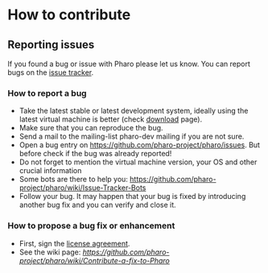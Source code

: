 # How to contribute

## Reporting issues
If you found a bug or issue with Pharo please let us know. You can report bugs on the [issue tracker](https://github.com/pharo-project/pharo/issues).

### How to report a bug
*  Take the latest stable or latest development system, ideally using the latest virtual machine is better (check [download](https://pharo.org/download) page).
*  Make sure that you can reproduce the bug.
*  Send a mail to the mailing-list pharo-dev mailing if you are not sure.
*  Open a bug entry on https://github.com/pharo-project/pharo/issues. But before check if the bug was already reported!
*  Do not forget to mention the virtual machine version, your OS and other crucial information
*  Some bots are there to help you: https://github.com/pharo-project/pharo/wiki/Issue-Tracker-Bots
*  Follow your bug. It may happen that your bug is fixed by introducing another bug fix and you can verify and close it.


### How to propose a bug fix or enhancement
* First, sign the [license agreement](http://files.pharo.org/media/PharoSoftwareDistributionAgreement.pdf).
* See the wiki page: *https://github.com/pharo-project/pharo/wiki/Contribute-a-fix-to-Pharo*
